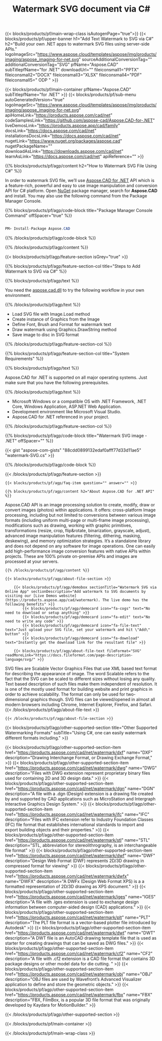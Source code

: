 ﻿---
title: Watermark SVG document via C# 
weight: 3920
url: /net/watermark/svg 
description: Try our On-Premise document APIs to watermark SVG file on .NET Framework, .NET Core, Windows Application, ASP.NET Web Application.
---

{{< blocks/products/pf/main-wrap-class isAutogenPage="true">}}
{{< blocks/products/pf/upper-banner h1="Add Text Watermark to SVG via C#" h2="Build your own .NET apps to watermark SVG files using server-side APIs." logoImageSrc="https://www.aspose.cloud/templates/aspose/img/products/imaging/aspose_imaging-for-net.svg" sourceAdditionalConversionTag="" additionalConversionTag="SVG" pfName="Aspose.CAD" subTitlepfName="for .NET" downloadUrl="" fileiconsmall1="PPTX" fileiconsmall2="DOCX" fileiconsmall3="XLSX" fileiconsmall4="PDF" fileiconsmall5=" ODP " >}}

{{< blocks/products/pf/main-container pfName="Aspose.CAD" subTitlepfName="for .NET" >}}
{{< blocks/products/pf/sub-menu autoGeneratedVersion="true" logoImageSrc="https://www.aspose.cloud/templates/aspose/img/products/imaging/aspose_imaging-for-net.svg" apiHomeLink="https://products.aspose.com/cad/net" codeSamplesLink="https://github.com/aspose-cad/Aspose.CAD-for-.NET" liveDemosLink="https://products.aspose.app/cad/family" docsLink="https://docs.aspose.com/cad/net" installationsDocsLink="https://docs.aspose.com/cad/net" nugetLink="https://www.nuget.org/packages/aspose.cad" nugetPackageName="" downloadAsLink="https://downloads.aspose.com/cad/net" learnAsLink="https://docs.aspose.com/cad/net" apiReference="" >}}

{{% blocks/products/pf/agp/content h2="How to Watermark SVG File Using C#" %}}

In order to watermark SVG file, we’ll use
[Aspose.CAD for .NET](https://products.aspose.com/cad/net) 
 API which is a feature-rich, powerful and easy to use image manipulation and conversion API for C# platform. Open
 [NuGet](https://www.nuget.org/packages/aspose.cad) 
 package manager, search for
 **Aspose.CAD** 
 and install. You may also use the following command from the Package Manager Console.

{{% blocks/products/pf/agp/code-block title="Package Manager Console Command" offSpacer="true" %}}

```cs

PM> Install-Package Aspose.CAD

```

{{% /blocks/products/pf/agp/code-block %}}

{{% /blocks/products/pf/agp/content %}}

{{< blocks/products/pf/agp/feature-section isGrey="true" >}}

{{% blocks/products/pf/agp/feature-section-col title="Steps to Add Watermark to SVG via C#" %}}

{{% blocks/products/pf/agp/text %}}

You need the
 [aspose.cad.dll](https://downloads.aspose.com/cad/net) 
 to try the following workflow in your own environment.

{{% /blocks/products/pf/agp/text %}}

+  Load SVG file with Image.Load method
+  Create instance of Graphics from the Image
+  Define Font, Brush and Format for watermark text
+  Draw watermark using Graphics.DrawString method
+  Save image to disc in SVG format

{{% /blocks/products/pf/agp/feature-section-col %}}

{{% blocks/products/pf/agp/feature-section-col title="System Requirements" %}}

{{% blocks/products/pf/agp/text %}}

Aspose.CAD for .NET is supported on all major operating systems. Just make sure that you have the following prerequisites.

{{% /blocks/products/pf/agp/text %}}

-  Microsoft Windows or a compatible OS with .NET Framework, .NET Core, Windows Application, ASP.NET Web Application.
-  Development environment like Microsoft Visual Studio.
-  Aspose.CAD for .NET referenced in your project.

{{% /blocks/products/pf/agp/feature-section-col %}}

{{% blocks/products/pf/agp/code-block title="Watermark SVG image - .NET" offSpacer="" %}}

{{< gist "aspose-com-gists" "88cdd0899132edaf0afff77d33d11ae5" "watermark-SVG.cs" >}}

{{% /blocks/products/pf/agp/code-block %}}

{{< /blocks/products/pf/agp/feature-section >}}

    {{< blocks/products/pf/agp/faq-item question="" answer="" >}}
 

<!-- aboutfile Starts -->

    {{% blocks/products/pf/agp/content h2="About Aspose.CAD for .NET API" %}}


Aspose.CAD API is an image processing solution to create, modify, draw or convert images (photos) within applications. It offers: cross-platform Image processing, including but not limited to conversions between various image formats (including uniform multi-page or multi-frame image processing), modifications such as drawing, working with graphic primitives, transformations (resize, crop, flip&rotate, binarization, grayscale, adjust), advanced image manipulation features (filtering, dithering, masking, deskewing), and memory optimization strategies. It’s a standalone library and does not depend on any software for image operations. One can easily add high-performance image conversion features with native APIs within projects. These are 100% private on-premise APIs and images are processed at your servers.


    {{% /blocks/products/pf/agp/content %}}

    {{< blocks/products/pf/agp/about-file-section >}}

        {{< blocks/products/pf/agp/demobox sectionTitle="Watermark SVG via Online App" sectionDescription="Add watermark to SVG documents by visiting our [Live Demos website](https://products.aspose.app/cad/watermark). The live demo has the following benefits" >}}
            {{< blocks/products/pf/agp/democard icon="fa-cogs" text="No need to download or setup anything" >}}
            {{< blocks/products/pf/agp/democard icon="fa-edit" text="No need to write any code" >}}
            {{< blocks/products/pf/agp/democard icon="fa-file-text" text="Just upload your SVG file, set your watermark and hit \"Add\" button" >}}
            {{< blocks/products/pf/agp/democard icon="fa-download" text="Instantly get the download link for the resultant file" >}}

        {{< blocks/products/pf/agp/about-file-text fileFormat="SVG" readMoreLink="https://docs.fileformat.com/page-description-language/svg/" >}}
SVG files are Scalable Vector Graphics Files that use XML based text format for describing the appearance of image. The word Scalable refers to the fact that the SVG can be scaled to different sizes without losing any quality. Text based description of such files make them independent of resolution. It is one of the mostly used format for building website and print graphics in order to achieve scalability. The format can only be used for two-dimensional graphics though. SVG files can be viewed/opened in almost all modern browsers including Chrome, Internet Explorer, Firefox, and Safari.
        {{< /blocks/products/pf/agp/about-file-text >}}

    {{< /blocks/products/pf/agp/about-file-section >}}

<!-- aboutfile Ends -->

{{< blocks/products/pf/agp/other-supported-section title="Other Supported Watermarking Formats" subTitle="Using C#, one can easily watermark different formats including." >}}

{{< blocks/products/pf/agp/other-supported-section-item href="https://products.aspose.com/cad/net/watermark/dxf" name="DXF" description="Drawing Interchange Format, or Drawing Exchange Format," >}}
{{< blocks/products/pf/agp/other-supported-section-item href="https://products.aspose.com/cad/net/watermark/dwg" name="DWG" description="Files with DWG extension represent proprietary binary files used for containing 2D and 3D design data." >}}
{{< blocks/products/pf/agp/other-supported-section-item href="https://products.aspose.com/cad/net/watermark/dgn" name="DGN" description="A file with a .dgn (Design) extension is a drawing file created by and supported by CAD applications such as MicroStation and Intergraph Interactive Graphics Design System." >}}
{{< blocks/products/pf/agp/other-supported-section-item href="https://products.aspose.com/cad/net/watermark/ifc" name="IFC" description="Files with IFC extension refer to Industry Foundation Classes (IFC) file format that establishes international standards to import and export building objects and their properties." >}}
{{< blocks/products/pf/agp/other-supported-section-item href="https://products.aspose.com/cad/net/watermark/stl" name="STL" description="STL, abbreviation for stereolithrography, is an interchangeable file format" >}}
{{< blocks/products/pf/agp/other-supported-section-item href="https://products.aspose.com/cad/net/watermark/dwf" name="DWF" description="Design Web Format (DWF) represents 2D/3D drawing in compressed format for viewing" >}}
{{< blocks/products/pf/agp/other-supported-section-item href="https://products.aspose.com/cad/net/watermark/dwfx" name="DWFX" description="A DWFx (Design Web Format XPS) is a a formatted representation of 2D/3D drawing as XPS document." >}}
{{< blocks/products/pf/agp/other-supported-section-item href="https://products.aspose.com/cad/net/watermark/iges" name="IGES" description="A file with .iges extension is used to exchange design information between computer-aided design (CAD) applications." >}}
{{< blocks/products/pf/agp/other-supported-section-item href="https://products.aspose.com/cad/net/watermark/plt" name="PLT" description="The PLT file format is a vector-based plotter file introduced by Autodesk" >}}
{{< blocks/products/pf/agp/other-supported-section-item href="https://products.aspose.com/cad/net/watermark/dwt" name="DWT" description="A DWT file is an AutoCAD drawing template file that is used as starter for creating drawings that can be saved as DWG files." >}}
{{< blocks/products/pf/agp/other-supported-section-item href="https://products.aspose.com/cad/net/watermark/cf2" name="CF2" description="A file with .cf2 extension is a CAD file format that contains 3D package designs or other model data for die cutting. " >}}
{{< blocks/products/pf/agp/other-supported-section-item href="https://products.aspose.com/cad/net/watermark/obj" name="OBJ" description="OBJ files are used by Wavefront’s Advanced Visualizer application to define and store the geometric objects." >}}
{{< blocks/products/pf/agp/other-supported-section-item href="https://products.aspose.com/cad/net/watermark/fbx" name="FBX" description="FBX, FilmBox, is a popular 3D file format that was originally developed by Kaydara for MotionBuilder." >}}

{{< /blocks/products/pf/agp/other-supported-section >}}

{{< /blocks/products/pf/main-container >}}
    
{{< /blocks/products/pf/main-wrap-class >}}
